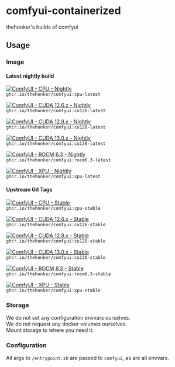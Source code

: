 # comfyui-containerized

thehonker's builds of comfyui

## Usage

### Image

#### Latest nightly build

[![ComfyUI - CPU - Nightly](https://github.com/thehonker/comfyui-build/actions/workflows/container-image-cpu-nightly.yml/badge.svg)](https://github.com/thehonker/comfyui-build/actions/workflows/container-image-cpu-nightly.yml) \
`ghcr.io/thehonker/comfyui:cpu-latest`

[![ComfyUI - CUDA 12.6.x - Nightly](https://github.com/thehonker/comfyui-build/actions/workflows/container-image-cu126-nightly.yml/badge.svg)](https://github.com/thehonker/comfyui-build/actions/workflows/container-image-cu126-nightly.yml) \
`ghcr.io/thehonker/comfyui:cu126-latest`

[![ComfyUI - CUDA 12.8.x - Nightly](https://github.com/thehonker/comfyui-build/actions/workflows/container-image-cu128-nightly.yml/badge.svg)](https://github.com/thehonker/comfyui-build/actions/workflows/container-image-cu128-nightly.yml) \
`ghcr.io/thehonker/comfyui:cu128-latest`

[![ComfyUI - CUDA 13.0.x - Nightly](https://github.com/thehonker/comfyui-build/actions/workflows/container-image-cu130-nightly.yml/badge.svg)](https://github.com/thehonker/comfyui-build/actions/workflows/container-image-cu130-nightly.yml) \
`ghcr.io/thehonker/comfyui:cu130-latest`

[![ComfyUI - ROCM 6.3 - Nightly](https://github.com/thehonker/comfyui-build/actions/workflows/container-image-rocm6.3-nightly.yml/badge.svg)](https://github.com/thehonker/comfyui-build/actions/workflows/container-image-rocm6.3-nightly.yml) \
`ghcr.io/thehonker/comfyui:rocm6.3-latest`

[![ComfyUI - XPU - Nightly](https://github.com/thehonker/comfyui-build/actions/workflows/container-image-xpu-nightly.yml/badge.svg)](https://github.com/thehonker/comfyui-build/actions/workflows/container-image-xpu-nightly.yml) \
`ghcr.io/thehonker/comfyui:xpu-latest`

#### Upstream Git Tags

[![ComfyUI - CPU - Stable](https://github.com/thehonker/comfyui-build/actions/workflows/container-image-cpu-stable.yml/badge.svg)](https://github.com/thehonker/comfyui-build/actions/workflows/container-image-cpu-stable.yml) \
`ghcr.io/thehonker/comfyui:cpu-stable`

[![ComfyUI - CUDA 12.6.x - Stable](https://github.com/thehonker/comfyui-build/actions/workflows/container-image-cu126-stable.yml/badge.svg)](https://github.com/thehonker/comfyui-build/actions/workflows/container-image-cu126-stable.yml) \
`ghcr.io/thehonker/comfyui:cu126-stable`

[![ComfyUI - CUDA 12.8.x - Stable](https://github.com/thehonker/comfyui-build/actions/workflows/container-image-cu128-stable.yml/badge.svg)](https://github.com/thehonker/comfyui-build/actions/workflows/container-image-cu128-stable.yml) \
`ghcr.io/thehonker/comfyui:cu128-stable`

[![ComfyUI - CUDA 13.0.x - Stable](https://github.com/thehonker/comfyui-build/actions/workflows/container-image-cu130-stable.yml/badge.svg)](https://github.com/thehonker/comfyui-build/actions/workflows/container-image-cu130-stable.yml) \
`ghcr.io/thehonker/comfyui:cu130-stable`

[![ComfyUI - ROCM 6.3 - Stable](https://github.com/thehonker/comfyui-build/actions/workflows/container-image-rocm6.3-stable.yml/badge.svg)](https://github.com/thehonker/comfyui-build/actions/workflows/container-image-rocm6.3-stable.yml) \
`ghcr.io/thehonker/comfyui:rocm6.3-stable`

[![ComfyUI - XPU - Stable](https://github.com/thehonker/comfyui-build/actions/workflows/container-image-xpu-stable.yml/badge.svg)](https://github.com/thehonker/comfyui-build/actions/workflows/container-image-xpu-stable.yml) \
`ghcr.io/thehonker/comfyui:xpu-stable`

### Storage

We do not set any configuration envvars ourselves. \
We do not request any docker volumes ourselves. \
Mount storage to where you need it.

### Configuration

All args to `/entrypoint.sh` are passed to `comfyui`, as are all envvars.
